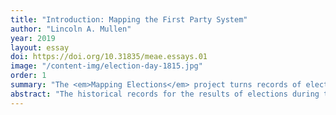 ```yaml
---
title: "Introduction: Mapping the First Party System"
author: "Lincoln A. Mullen"
year: 2019
layout: essay
doi: https://doi.org/10.31835/meae.essays.01
image: "/content-img/election-day-1815.jpg"
order: 1
summary: "The <em>Mapping Elections</em> project turns records of electoral returns into maps of voting patterns."
abstract: "The historical records for the results of elections during the early American republic are scattered and fragmentary. After these election returns were gathered by the <em>A New Nation Votes</em> project, we turned them into a spatial dataset. Understanding this process will help scholars to interpret these maps and data."
---
```


